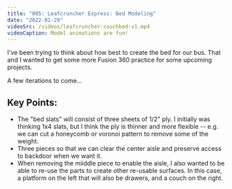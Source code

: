 ```yaml
---
title: "005: Leafcruncher Express: Bed Modeling"
date: "2022-01-29"
videoSrc: /videos/leafcruncher-couchbed-v1.mp4
videoCaption: Model animations are fun!
---
```


I've been trying to think about how best to create the bed for our bus. That and I wanted to get some more Fusion 360 practice for some upcoming projects.

A few iterations to come...

## Key Points:

- The "bed slats" will consist of three sheets of 1/2" ply. I initially was thinking 1x4 slats, but I think the ply is thinner and more flexible -- e.g. we can cut a honeycomb or voronoi pattern to remove some of the weight. 
- Three pieces so that we can clear the center aisle and preserve access to backdoor when we want it.
- When removing the miiddle piece to enable the aisle, I also wanted to be able to re-use the parts to create other re-usable surfaces. In this case, a platform on the left that will also be drawers, and a couch on the right.
